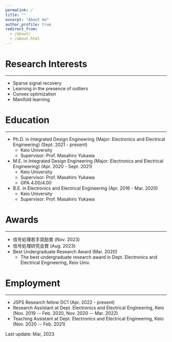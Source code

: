 ```yaml
---
permalink: /
title: ""
excerpt: "About me"
author_profile: true
redirect_from:
  - /about/
  - /about.html
---
```


<!-- About me
---
Ph.D. student in Department of Electronics and Electrical Engineering, Keio University, Japan.  -->


# Research Interests
---
  - Sparse signal recovery
  - Learning in the presence of outliers
  - Convex optimization
  - Manifold learning


# Education
---
* Ph.D. in Integrated Design Engineering (Major: Electronics and Electrical Engineering) (Sept. 2021 - present)
  * Keio University
  * Supervisor: Prof. Masahiro Yukawa
* M.E. in Integrated Design Engineering (Major: Electronics and Electrical Engineering) (Apr. 2020 - Sept. 2021)
  * Keio University
  * Supervisor: Prof. Masahiro Yukawa
  * GPA 4.00/4.00
* B.E. in Electronics and Electrical Engineering (Apr. 2016 - Mar. 2020)
  * Keio University
  * Supervisor: Prof. Masahiro Yukawa


# Awards
---
* 信号処理若手奨励賞 (Nov. 2023)
* 信号処理研究会賞 (Aug. 2023)
* Best Undergraduate Research Award (Mar. 2020)
  * The best undergraduate research award in Dept. Electronics and Electrical Engineering, Keio Univ.


# Employment
---
* JSPS Research fellow DC1 (Apr. 2022 - present)
* Research Assistant at Dept. Electronics and Electrical Engineering, Keio (Nov. 2019 -- Feb. 2020, Nov. 2020 -- Mar. 2022)
* Teaching Assistant at Dept. Electronics and Electrical Engineering, Keio (Nov. 2020 -- Feb. 2021)







<div class="footer">
Last update: Mar, 2023
</div>
